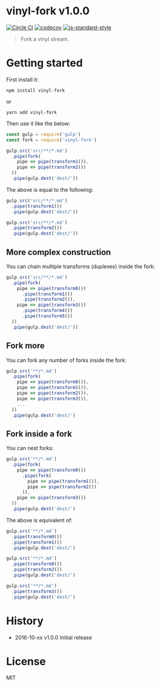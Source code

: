 # vinyl-fork v1.0.0

[![Circle CI](https://circleci.com/gh/kt3k/vinyl-fork.svg?style=svg)](https://circleci.com/gh/kt3k/vinyl-fork)
[![codecov](https://codecov.io/gh/kt3k/vinyl-fork/branch/master/graph/badge.svg)](https://codecov.io/gh/kt3k/vinyl-fork)
[![js-standard-style](https://img.shields.io/badge/code%20style-standard-brightgreen.svg)](http://standardjs.com/)

> Fork a vinyl stream.

# Getting started

First install it:

    npm install vinyl-fork

or

    yarn add vinyl-fork

Then use it like the below:

```js
const gulp = require('gulp')
const fork = require('vinyl-fork')

gulp.src('src/**/*.md')
  .pipe(fork(
    pipe => pipe(transform1()),
    pipe => pipe(transform2())
  ))
  .pipe(gulp.dest('dest/'))
```

The above is equal to the following:

```js
gulp.src('src/**/*.md')
  .pipe(transform1())
  .pipe(gulp.dest('dest/'))

gulp.src('src/**/*.md')
  .pipe(transform2())
  .pipe(gulp.dest('dest/'))
```

## More complex construction

You can chain multiple transforms (duplexes) inside the fork:

```js
gulp.src('src/**/*.md')
  .pipe(fork(
    pipe => pipe(transform0())
      .pipe(transform1())
      .pipe(transform2()),
    pipe => pipe(transform3())
      .pipe(transform4())
      .pipe(transform5())
  ))
  .pipe(gulp.dest('dest/'))
```

## Fork more

You can fork any number of forks inside the fork:

```js
gulp.src('**/*.md')
  .pipe(fork(
    pipe => pipe(transform0()),
    pipe => pipe(transform1()),
    pipe => pipe(transform2()),
    pipe => pipe(transform3()),
    ...
  ))
  .pipe(gulp.dest('dest/')
```

## Fork inside a fork

You can nest forks:

```js
gulp.src('**/*.md')
  .pipe(fork(
    pipe => pipe(transform0())
      .pipe(fork(
        pipe => pipe(transform1()),
        pipe => pipe(transform2())
      )),
    pipe => pipe(transform3())
  ))
  .pipe(gulp.dest('dest/')
```

The above is equivalent of:

```js
gulp.src('**/*.md')
  .pipe(transform0())
  .pipe(transform1())
  .pipe(gulp.dest('dest/')

gulp.src('**/*.md')
  .pipe(transform0())
  .pipe(transform2())
  .pipe(gulp.dest('dest/')

gulp.src('**/*.md')
  .pipe(transform3())
  .pipe(gulp.dest('dest/')
```

# History

- 2016-10-xx   v1.0.0   Initial release

# License

MIT
